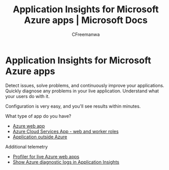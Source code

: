 ﻿---
title: Application Insights for Microsoft Azure apps | Microsoft Docs
description: Analyze usage and performance of your Azure app with Application Insights.
services: application-insights
documentationcenter: windows
author: CFreemanwa
manager: carmonm

ms.assetid: 4bb5dac9-fb01-416e-813c-6e5ae7d6a847
ms.service: application-insights
ms.workload: tbd
ms.tgt_pltfrm: ibiza
ms.devlang: na
ms.topic: article
ms.date: 03/31/2017
ms.author: bwren

---
# Application Insights for Microsoft Azure apps


Detect issues, solve problems, and continuously improve your applications. Quickly diagnose any problems in your live application. Understand what your users do with it.

Configuration is very easy, and you'll see results within minutes.

What type of app do you have?

* [Azure web app](app-insights-asp-net.md)
* [Azure Cloud Services App - web and worker roles](app-insights-cloudservices.md)
* [Application outside Azure](app-insights-overview.md)

Additional telemetry

* [Profiler for live Azure web apps](app-insights-profiler.md)
* [Show Azure diagnostic logs in Application Insights](app-insights-azure-diagnostics.md)

